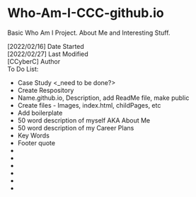 # Who-Am-I-CCC-github.io
Basic Who Am I Project. About Me and Interesting Stuff.
<div>
[2022/02/16] Date Started
<div>
[2022/02/27] Last Modified
<div>
[CCyberC] Author
<br>
To Do List:
  <ul>
    <li> Case Study <_need to be done?>
    <li> Create Respository <done>
    <li> Name.github.io, Description, add ReadMe file, make public <done>
    <li> Create files - Images, index.html, childPages, etc <done>
    <li> Add boilerplate <done>
    <li> 50 word description of myself AKA About Me <done>
    <li> 50 word description of my Career Plans <done>
    <li> Key Words <need ot be done?>
    <li> Footer quote <done>
    <li> 
    <li>
    <li>
    <li>
    <li>
    <li>
  </ul>
